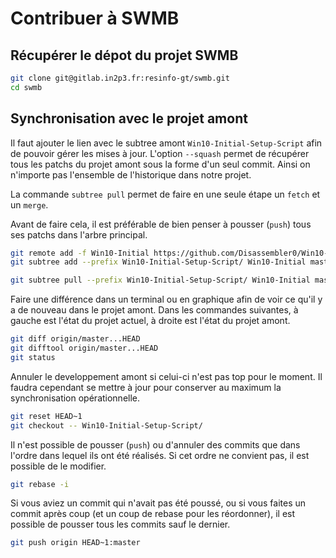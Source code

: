 # Contribuer à SWMB

## Récupérer le dépot du projet SWMB

```bash
git clone git@gitlab.in2p3.fr:resinfo-gt/swmb.git
cd swmb
```

## Synchronisation avec le projet amont

Il faut ajouter le lien avec le subtree amont `Win10-Initial-Setup-Script`
afin de pouvoir gérer les mises à jour.
L'option `--squash` permet de récupérer tous les patchs du projet amont
sous la forme d'un seul commit.
Ainsi on n'importe pas l'ensemble de l'historique dans notre projet.

La commande `subtree pull` permet de faire en une seule étape un `fetch` et un `merge`.

Avant de faire cela, il est préférable de bien penser à pousser (`push`)
tous ses patchs dans l'arbre principal.

```bash
git remote add -f Win10-Initial https://github.com/Disassembler0/Win10-Initial-Setup-Script.git
git subtree add --prefix Win10-Initial-Setup-Script/ Win10-Initial master --squash

git subtree pull --prefix Win10-Initial-Setup-Script/ Win10-Initial master --squash
```

Faire une différence dans un terminal ou en graphique
afin de voir ce qu'il y a de nouveau dans le projet amont.
Dans les commandes suivantes,
à gauche est l'état du projet actuel,
à droite est l'état du projet amont.

```bash
git diff origin/master...HEAD
git difftool origin/master...HEAD
git status
```

Annuler le developpement amont si celui-ci n'est pas top pour le moment.
Il faudra cependant se mettre à jour pour conserver au maximum la synchronisation opérationnelle.

```bash
git reset HEAD~1
git checkout -- Win10-Initial-Setup-Script/
```

Il n'est possible de pousser (`push`) ou d'annuler des commits que dans l'ordre
dans lequel ils ont été réalisés.
Si cet ordre ne convient pas,
il est possible de le modifier.

```bash
git rebase -i
```

Si vous aviez un commit qui n'avait pas été poussé,
ou si vous faites un commit  après coup (et un coup de rebase pour les réordonner),
il est possible de pousser tous les commits sauf le dernier.

```bash
git push origin HEAD~1:master
```
